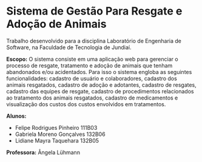 # Sistema de Gestão Para Resgate e Adoção de Animais

Trabalho desenvolvido para a disciplina Laboratório de Engenharia de Software,
na Faculdade de Tecnologia de Jundiaí.

**Escopo:**
O sistema consiste em uma aplicação web para gerenciar o processo de resgate,
tratamento e adoção de animais que tenham abandonados e/ou acidentados. Para
isso o sistema engloba as seguintes funcionalidades: cadastro de usuário e
colaboradores, cadastro dos animais resgatados, cadastro de adoção e adotantes,
cadastro de resgates, cadastro das equipes de resgate, cadastro de procedimentos
relacionados ao tratamento dos animais resgatados, cadastro de medicamentos e
visualização dos custos dos custos envolvidos em tratamentos.

**Alunos:**
* Felipe Rodrigues Pinheiro 111B03
* Gabriela Moreno Gonçalves 132B06
* Lidiane Mayra Taquehara 132B05

**Professora:**
Ângela Lühmann
